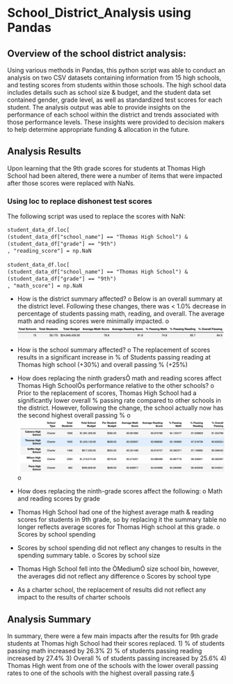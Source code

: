 # School_District_Analysis using Pandas

## Overview of the school district analysis:
Using various methods in Pandas, this python script was able to conduct an analysis on two CSV datasets containing information from 15 high schools, and testing scores from students within those schools. The high school data includes details such as school size & budget, and the student data set contained gender, grade level, as well as standardized test scores for each student. The analysis output was able to provide insights on the performance of each school within the district and trends associated with those performance levels. These insights were provided to decision makers to help determine appropriate funding & allocation in the future.

## Analysis Results
Upon learning that the 9th grade scores for students at Thomas High School had been altered, there were a number of items that were impacted after those scores were replaced with NaNs. 

### Using loc to replace dishonest test scores
The following script was used to replace the scores with NaN:

    student_data_df.loc[
    (student_data_df["school_name"] == "Thomas High School") &
    (student_data_df["grade"] == "9th") 
    , "reading_score"] = np.NaN

    student_data_df.loc[
    (student_data_df["school_name"] == "Thomas High School") &
    (student_data_df["grade"] == "9th") 
    , "math_score"] = np.NaN

* How is the district summary affected?
o Below is an overall summary at the district level. Following these changes, there was < 1.0% decrease in percentage of students passing math, reading, and overall. The average math and reading scores were minimally impacted. 
o ![DISTRICT SUMMARY](https://github.com/bdang303/School_District_Analysis/blob/main/Resources/DistrictSummary.png)

* How is the school summary affected?
o The replacement of scores results in a significant increase in % of Students passing reading at Thomas high school (+30%) and overall passing % (+25%)
* How does replacing the ninth gradersÕ math and reading scores affect Thomas High SchoolÕs performance relative to the other schools?
o Prior to the replacement of scores, Thomas High School had a significantly lower overall % passing rate compared to other schools in the district. However, following the change, the school actually now has the second highest overall passing %
o ![SCHOOL SUMMARY](https://github.com/bdang303/School_District_Analysis/blob/main/Resources/SchoolSummaryScreenshot.png)
o 
* How does replacing the ninth-grade scores affect the following:
o Math and reading scores by grade
* Thomas High School had one of the highest average math & reading scores for students in 9th grade, so by replacing it the summary table no longer reflects average scores for Thomas High school at this grade.
o Scores by school spending
* Scores by school spending did not reflect any changes to results in the spending summary table. 
o Scores by school size
* Thomas High School fell into the ÒMediumÓ size school bin, however, the averages did not reflect any difference 
o Scores by school type
* As a charter school, the replacement of results did not reflect any impact to the results of charter schools

## Analysis Summary

In summary, there were a few main impacts after the results for 9th grade students at Thomas high School had their scores replaced. 1) % of students passing math increased by 26.3% 2) % of students passing reading increased by 27.4% 3) Overall % of students passing increased by 25.6% 4) Thomas High went from one of the schools with the lower overall passing rates to one of the schools with the highest overall passing rate.§ 
